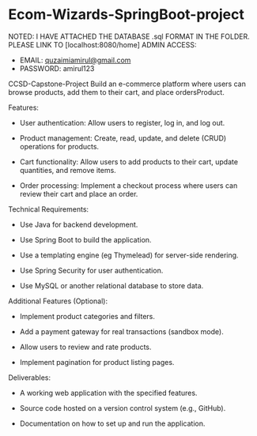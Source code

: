 # Ecom-Wizards-SpringBoot-project

NOTED: I HAVE ATTACHED THE DATABASE .sql FORMAT IN THE FOLDER. PLEASE LINK TO [localhost:8080/home]
ADMIN ACCESS: 
  - EMAIL: quzaimiamirul@gmail.com
  - PASSWORD: amirul123

CCSD-Capstone-Project
  Build an e-commerce platform where users can browse products, add them to their cart, and place ordersProduct.

Features:

- User authentication: Allow users to register, log in, and log out.

- Product management: Create, read, update, and delete (CRUD) operations for products.

- Cart functionality: Allow users to add products to their cart, update quantities, and remove items.

- Order processing: Implement a checkout process where users can review their cart and place an order.

Technical Requirements:

- Use Java for backend development.

- Use Spring Boot to build the application.

- Use a templating engine (eg Thymelead) for server-side rendering.

- Use Spring Security for user authentication.

- Use MySQL or another relational database to store data.

Additional Features (Optional):

- Implement product categories and filters.

- Add a payment gateway for real transactions (sandbox mode).

- Allow users to review and rate products.

- Implement pagination for product listing pages.

Deliverables:

- A working web application with the specified features.

- Source code hosted on a version control system (e.g., GitHub).

- Documentation on how to set up and run the application.
